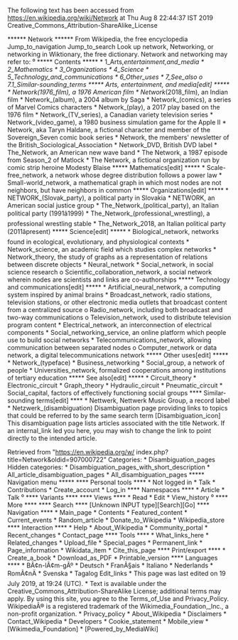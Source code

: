 The following text has been accessed from https://en.wikipedia.org/wiki/Network at Thu Aug 8 22:44:37 IST 2019
Creative_Commons_Attribution-ShareAlike_License




















****** Network ******
From Wikipedia, the free encyclopedia
Jump_to_navigation Jump_to_search
 Look up network, Networking, or networking in Wiktionary, the free dictionary.
Network and networking may refer to:
⁰
***** Contents *****
    * 1_Arts,_entertainment,_and_media
    * 2_Mathematics
    * 3_Organizations
    * 4_Science
    * 5_Technology_and_communications
    * 6_Other_uses
    * 7_See_also
          o 7.1_Similar-sounding_terms
***** Arts, entertainment, and media[edit] *****
    * Network_(1976_film), a 1976 American film
    * Network_(2018_film), an Indian film
    * Network_(album), a 2004 album by Saga
    * Network_(comics), a series of Marvel Comics characters
    * Network_(play), a 2017 play based on the 1976 film
    * Network_(TV_series), a Canadian variety television series
    * Network_(video_game), a 1980 business simulation game for the Apple II
    * Network, aka Taryn Haldane, a fictional character and member of the
      Sovereign_Seven comic book series
    * Network, the members' newsletter of the British_Sociological_Association
    * Network_DVD, British DVD label
    * The_Network, an American new wave band
    * The Network, a 1987 episode from Season_2 of Matlock
    * The Network, a fictional organization run by comic strip heroine Modesty
      Blaise
***** Mathematics[edit] *****
    * Scale-free_network, a network whose degree distribution follows a power
      law
    * Small-world_network, a mathematical graph in which most nodes are not
      neighbors, but have neighbors in common
***** Organizations[edit] *****
    * NETWORK_(Slovak_party), a political party in Slovakia
    * NETWORK, an American social justice group
    * The_Network_(political_party), an Italian political party (1991â1999)
    * The_Network_(professional_wrestling), a professional wrestling stable
    * The_Network_2018, an Italian political party (2011âpresent)
***** Science[edit] *****
    * Biological_network, networks found in ecological, evolutionary, and
      physiological contexts
    * Network_science, an academic field which studies complex networks
    * Network_theory, the study of graphs as a representation of relations
      between discrete objects
    * Neural_network
    * Social_network, in social science research
          o Scientific_collaboration_network, a social network wherein nodes
            are scientists and links are co-authorships
***** Technology and communications[edit] *****
    * Artificial_neural_network, a computing system inspired by animal brains
    * Broadcast_network, radio stations, television stations, or other
      electronic media outlets that broadcast content from a centralized source
          o Radio_network, including both broadcast and two-way communications
          o Television_network, used to distribute television program content
    * Electrical_network, an interconnection of electrical components
    * Social_networking_service, an online platform which people use to build
      social networks
    * Telecommunications_network, allowing communication between separated
      nodes
          o Computer_network or data network, a digital telecommunications
            network
***** Other uses[edit] *****
    * Network_(typeface)
    * Business_networking
    * Social_group, a network of people
    * Universities_network, formalized cooperations among institutions of
      tertiary education
***** See also[edit] *****
    * Circuit_theory
    * Electronic_circuit
    * Graph_theory
    * Hydraulic_circuit
    * Pneumatic_circuit
    * Social_capital, factors of effectively functioning social groups
**** Similar-sounding terms[edit] ****
    * Nettwerk, Nettwerk Music Group, a record label
    * Netzwerk_(disambiguation)
                      Disambiguation page providing links to topics that could
                      be referred to by the same search term
[Disambiguation_icon] This disambiguation page lists articles associated with
                      the title Network.
                      If an internal_link led you here, you may wish to change
                      the link to point directly to the intended article.

Retrieved from "https://en.wikipedia.org/w/
index.php?title=Network&oldid=907000722"
Categories:
    * Disambiguation_pages
Hidden categories:
    * Disambiguation_pages_with_short_description
    * All_article_disambiguation_pages
    * All_disambiguation_pages
***** Navigation menu *****
**** Personal tools ****
    * Not logged in
    * Talk
    * Contributions
    * Create_account
    * Log_in
**** Namespaces ****
    * Article
    * Talk
⁰
**** Variants ****
**** Views ****
    * Read
    * Edit
    * View_history
⁰
**** More ****
**** Search ****
[Unknown INPUT type][Search][Go]
**** Navigation ****
    * Main_page
    * Contents
    * Featured_content
    * Current_events
    * Random_article
    * Donate_to_Wikipedia
    * Wikipedia_store
**** Interaction ****
    * Help
    * About_Wikipedia
    * Community_portal
    * Recent_changes
    * Contact_page
**** Tools ****
    * What_links_here
    * Related_changes
    * Upload_file
    * Special_pages
    * Permanent_link
    * Page_information
    * Wikidata_item
    * Cite_this_page
**** Print/export ****
    * Create_a_book
    * Download_as_PDF
    * Printable_version
**** Languages ****
    * BÃ¢n-lÃ¢m-gÃº
    * Deutsch
    * FranÃ§ais
    * Italiano
    * Nederlands
    * RomÃ¢nÄ
    * Svenska
    * Tagalog
Edit_links
    * This page was last edited on 19 July 2019, at 19:24 (UTC).
    * Text is available under the Creative_Commons_Attribution-ShareAlike
      License; additional terms may apply. By using this site, you agree to the
      Terms_of_Use and Privacy_Policy. WikipediaÂ® is a registered trademark of
      the Wikimedia_Foundation,_Inc., a non-profit organization.
    * Privacy_policy
    * About_Wikipedia
    * Disclaimers
    * Contact_Wikipedia
    * Developers
    * Cookie_statement
    * Mobile_view
    * [Wikimedia_Foundation]
    * [Powered_by_MediaWiki]

